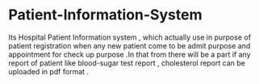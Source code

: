 # Patient-Information-System
Its Hospital Patient Information system , which actually use  in purpose of patient registration when any new patient come to be admit purpose and  appointment  for check up purpose .In that from there will be a part if any report of patient like blood-sugar test report , cholesterol report  can be uploaded in pdf format .
